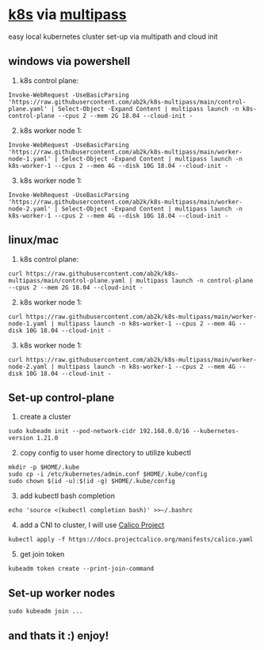 # [k8s](https://github.com/kubernetes/kubernetes) via [multipass](https://github.com/canonical/multipass)
easy local kubernetes cluster set-up via multipath and cloud init

## windows via powershell

1. k8s control plane: 
```
Invoke-WebRequest -UseBasicParsing 'https://raw.githubusercontent.com/ab2k/k8s-multipass/main/control-plane.yaml' | Select-Object -Expand Content | multipass launch -n k8s-control-plane --cpus 2 --mem 2G 18.04 --cloud-init -
```
2. k8s worker node 1: 
```
Invoke-WebRequest -UseBasicParsing 'https://raw.githubusercontent.com/ab2k/k8s-multipass/main/worker-node-1.yaml' | Select-Object -Expand Content | multipass launch -n k8s-worker-1 --cpus 2 --mem 4G --disk 10G 18.04 --cloud-init -
```
3. k8s worker node 1: 
```
Invoke-WebRequest -UseBasicParsing 'https://raw.githubusercontent.com/ab2k/k8s-multipass/main/worker-node-2.yaml' | Select-Object -Expand Content | multipass launch -n k8s-worker-1 --cpus 2 --mem 4G --disk 10G 18.04 --cloud-init -
```

## linux/mac

1. k8s control plane: 
```
curl https://raw.githubusercontent.com/ab2k/k8s-multipass/main/control-plane.yaml | multipass launch -n control-plane --cpus 2 --mem 2G 18.04 --cloud-init -
```
2. k8s worker node 1: 
```
curl https://raw.githubusercontent.com/ab2k/k8s-multipass/main/worker-node-1.yaml | multipass launch -n k8s-worker-1 --cpus 2 --mem 4G --disk 10G 18.04 --cloud-init -
```
3. k8s worker node 1: 
```
curl https://raw.githubusercontent.com/ab2k/k8s-multipass/main/worker-node-2.yaml | multipass launch -n k8s-worker-1 --cpus 2 --mem 4G --disk 10G 18.04 --cloud-init -
```

## Set-up control-plane

1. create a cluster
```
sudo kubeadm init --pod-network-cidr 192.168.0.0/16 --kubernetes-version 1.21.0
```
2. copy config to user home directory to utilize kubectl
```
mkdir -p $HOME/.kube
sudo cp -i /etc/kubernetes/admin.conf $HOME/.kube/config
sudo chown $(id -u):$(id -g) $HOME/.kube/config
```
3. add kubectl bash completion
```
echo 'source <(kubectl completion bash)' >>~/.bashrc
```
4. add a CNI to cluster, I will use [Calico Project](https://github.com/projectcalico/calico)
```
kubectl apply -f https://docs.projectcalico.org/manifests/calico.yaml
```
5. get join token
```
kubeadm token create --print-join-command
```

## Set-up worker nodes
```
sudo kubeadm join ...
```

## and thats it :) enjoy!
